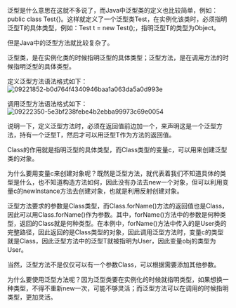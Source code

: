 泛型是什么意思在这就不多说了，而Java中泛型类的定义也比较简单，例如：public class Test<T>{}。这样就定义了一个泛型类Test，在实例化该类时，必须指明泛型T的具体类型，例如：Test<Object> t = new Test<Object>();，指明泛型T的类型为Object。

但是Java中的泛型方法就比较复杂了。

泛型类，是在实例化类的时候指明泛型的具体类型；泛型方法，是在调用方法的时候指明泛型的具体类型。



定义泛型方法语法格式如下：
![09221852-b0d764f4340946baa1a063da5a0d993e](https://raw.githubusercontent.com/1990frog/imagebed/default/1602318187_20191120154839648_1719046732.png)


调用泛型方法语法格式如下：
![09222350-5e3bf238febe4b2ebba99973c69e0054](https://raw.githubusercontent.com/1990frog/imagebed/default/1602318188_20191120154846660_1313217482.png)

说明一下，定义泛型方法时，必须在返回值前边加一个<T>，来声明这是一个泛型方法，持有一个泛型T，然后才可以用泛型T作为方法的返回值。

Class<T>的作用就是指明泛型的具体类型，而Class<T>类型的变量c，可以用来创建泛型类的对象。

为什么要用变量c来创建对象呢？既然是泛型方法，就代表着我们不知道具体的类型是什么，也不知道构造方法如何，因此没有办法去new一个对象，但可以利用变量c的newInstance方法去创建对象，也就是利用反射创建对象。

泛型方法要求的参数是Class<T>类型，而Class.forName()方法的返回值也是Class<T>，因此可以用Class.forName()作为参数。其中，forName()方法中的参数是何种类型，返回的Class<T>就是何种类型。在本例中，forName()方法中传入的是User类的完整路径，因此返回的是Class<User>类型的对象，因此调用泛型方法时，变量c的类型就是Class<User>，因此泛型方法中的泛型T就被指明为User，因此变量obj的类型为User。

当然，泛型方法不是仅仅可以有一个参数Class<T>，可以根据需要添加其他参数。

为什么要使用泛型方法呢？因为泛型类要在实例化的时候就指明类型，如果想换一种类型，不得不重新new一次，可能不够灵活；而泛型方法可以在调用的时候指明类型，更加灵活。





